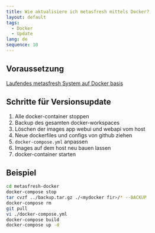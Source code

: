 ```yaml
---
title: Wie aktualisiere ich metasfresh mittels Docker?
layout: default
tags:
  - Docker
  - Update
lang: de
sequence: 10
---
```


## Voraussetzung

[Laufendes metasfresh System auf Docker basis](Wie_installiere_ich_den_metasfresh_Stack_mit_Docker)

## Schritte für Versionsupdate

1. Alle docker-container stoppen
1. Backup des gesamten docker-workspaces
1. Löschen der images app webui und webapi vom host
1. Neue dockerfiles und configs von github ziehen
1. `docker-compose.yml` anpassen
1. Images auf dem host neu bauen lassen
1. docker-container starten


## Beispiel

```bash
cd metasfresh-docker
docker-compose stop
tar cvzf ../backup.tar.gz ./<mydocker fir>/* --BACKUP
docker-compose rm
git pull
vi ./docker-compose.yml
docker-compose build
docker-compose up -d
```
